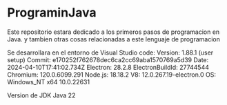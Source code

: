 # PrograminJava

Este repositorio estara dedicado a los primeros pasos de programacion en Java. 
y tambien otras cosas relacionadas a este lenguaje de programacion

Se desarrollara en el entorno de Visual Studio code:
    Version: 1.88.1 (user setup)
    Commit: e170252f762678dec6ca2cc69aba1570769a5d39
    Date: 2024-04-10T17:41:02.734Z
    Electron: 28.2.8
    ElectronBuildId: 27744544
    Chromium: 120.0.6099.291
    Node.js: 18.18.2
    V8: 12.0.267.19-electron.0
    OS: Windows_NT x64 10.0.22631

Version de JDK Java 22